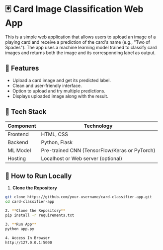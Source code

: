 # 🃏 Card Image Classification Web App

This is a simple web application that allows users to upload an image of a playing card and receive a prediction of the card's name (e.g., "Two of Spades"). The app uses a machine learning model trained to classify card images and returns both the image and its corresponding label as output.

## 🌟 Features

- Upload a card image and get its predicted label.
- Clean and user-friendly interface.
- Option to upload and try multiple predictions.
- Displays uploaded image along with the result.

## 🔧 Tech Stack

| Component  | Technology         |
|------------|--------------------|
| Frontend   | HTML, CSS          |
| Backend    | Python, Flask      |
| ML Model   | Pre-trained CNN (TensorFlow/Keras or PyTorch) |
| Hosting    | Localhost or Web server (optional) |



## 🚀 How to Run Locally

1. **Clone the Repository**
```bash
git clone https://github.com/your-username/card-classifier-app.git
cd card-classifier-app

2. **Clone the Repository**
pip install -r requirements.txt

3. **Run App**
python app.py

4. Access In Browser
http://127.0.0.1:5000
